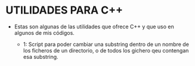 # UTILIDADES PARA C++

- Estas son algunas de las utilidades que ofrece C++ y que uso en algunos de mis códigos.

  - 1: Script para poder cambiar una substring dentro de un nombre de los ficheros de un directorio, o de todos los gichero qeu contengan esa substring.
